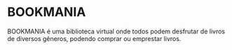 # BOOKMANIA
BOOKMANIA é uma biblioteca virtual onde todos podem desfrutar de livros de diversos gêneros, podendo comprar ou emprestar livros.

